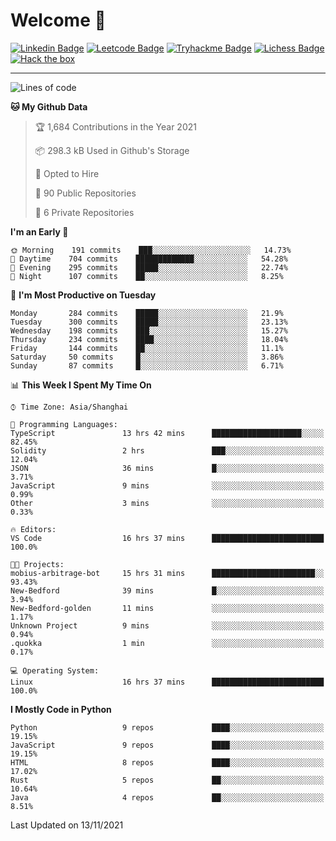 # Welcome 👋

[![Linkedin Badge](https://img.shields.io/badge/-PedroTorres-blue?style=flat-square&logo=Linkedin&logoColor=white&link=https://www.linkedin.com/in/PedroTorres/)](https://www.linkedin.com/in/pedro-torres-cruz/)
[![Leetcode Badge](https://img.shields.io/badge/profile-leetcode-green)](https://leetcode.com/corfucinas/)
[![Tryhackme Badge](https://img.shields.io/badge/profile-tryhackme-blue)](https://tryhackme.com/p/Corfucinas/)
[![Lichess Badge](https://img.shields.io/badge/challenge_me-lichess-yellow)](https://lichess.org/@/Corfucinas)
[![Hack the box](https://img.shields.io/badge/hack_the_box-profile-red)](https://www.hackthebox.eu/profile/375826)

---

<!--START_SECTION:waka-->
![Lines of code](https://img.shields.io/badge/From%20Hello%20World%20I%27ve%20Written-1.6%20million%20lines%20of%20code-blue)

**🐱 My Github Data** 

> 🏆 1,684 Contributions in the Year 2021
 > 
> 📦 298.3 kB Used in Github's Storage 
 > 
> 💼 Opted to Hire
 > 
> 📜 90 Public Repositories 
 > 
> 🔑 6 Private Repositories  
 > 
**I'm an Early 🐤** 

```text
🌞 Morning    191 commits    ███░░░░░░░░░░░░░░░░░░░░░░   14.73% 
🌆 Daytime    704 commits    █████████████░░░░░░░░░░░░   54.28% 
🌃 Evening    295 commits    █████░░░░░░░░░░░░░░░░░░░░   22.74% 
🌙 Night      107 commits    ██░░░░░░░░░░░░░░░░░░░░░░░   8.25%

```
📅 **I'm Most Productive on Tuesday** 

```text
Monday       284 commits    █████░░░░░░░░░░░░░░░░░░░░   21.9% 
Tuesday      300 commits    █████░░░░░░░░░░░░░░░░░░░░   23.13% 
Wednesday    198 commits    ███░░░░░░░░░░░░░░░░░░░░░░   15.27% 
Thursday     234 commits    ████░░░░░░░░░░░░░░░░░░░░░   18.04% 
Friday       144 commits    ██░░░░░░░░░░░░░░░░░░░░░░░   11.1% 
Saturday     50 commits     █░░░░░░░░░░░░░░░░░░░░░░░░   3.86% 
Sunday       87 commits     █░░░░░░░░░░░░░░░░░░░░░░░░   6.71%

```


📊 **This Week I Spent My Time On** 

```text
⌚︎ Time Zone: Asia/Shanghai

💬 Programming Languages: 
TypeScript               13 hrs 42 mins      ████████████████████░░░░░   82.45% 
Solidity                 2 hrs               ███░░░░░░░░░░░░░░░░░░░░░░   12.04% 
JSON                     36 mins             █░░░░░░░░░░░░░░░░░░░░░░░░   3.71% 
JavaScript               9 mins              ░░░░░░░░░░░░░░░░░░░░░░░░░   0.99% 
Other                    3 mins              ░░░░░░░░░░░░░░░░░░░░░░░░░   0.33%

🔥 Editors: 
VS Code                  16 hrs 37 mins      █████████████████████████   100.0%

🐱‍💻 Projects: 
mobius-arbitrage-bot     15 hrs 31 mins      ███████████████████████░░   93.43% 
New-Bedford              39 mins             █░░░░░░░░░░░░░░░░░░░░░░░░   3.94% 
New-Bedford-golden       11 mins             ░░░░░░░░░░░░░░░░░░░░░░░░░   1.17% 
Unknown Project          9 mins              ░░░░░░░░░░░░░░░░░░░░░░░░░   0.94% 
.quokka                  1 min               ░░░░░░░░░░░░░░░░░░░░░░░░░   0.17%

💻 Operating System: 
Linux                    16 hrs 37 mins      █████████████████████████   100.0%

```

**I Mostly Code in Python** 

```text
Python                   9 repos             ████░░░░░░░░░░░░░░░░░░░░░   19.15% 
JavaScript               9 repos             ████░░░░░░░░░░░░░░░░░░░░░   19.15% 
HTML                     8 repos             ████░░░░░░░░░░░░░░░░░░░░░   17.02% 
Rust                     5 repos             ██░░░░░░░░░░░░░░░░░░░░░░░   10.64% 
Java                     4 repos             ██░░░░░░░░░░░░░░░░░░░░░░░   8.51%

```



 Last Updated on 13/11/2021
<!--END_SECTION:waka-->
